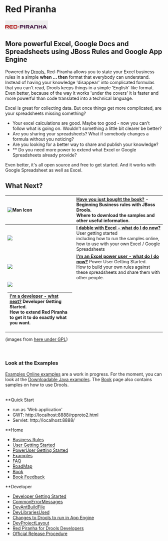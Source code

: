
# Red Piranha 

![Red Piranha Logo](/site/images/top/02.gif)

## More powerful Excel, Google Docs and Spreadsheets using JBoss Rules and Google App Engine

Powered by [Drools](http://www.jboss.org/drools), Red-Piranha allows you to state your Excel business rules in a simple **when ... then** format that everybody can understand.
Instead of having your knowledge 'disappear' into complicated formulas that you can't read, Drools keeps things in a simple 'English' like format.
Even better, because of the way it works 'under the covers' it is faster and more powerful than code translated into a technical language.

Excel is great for collecting data. But once things get more complicated, are your spreadsheets missing something?

* Your excel calculations are good. Maybe too good - now you can't follow what is going on. Wouldn't something a little bit clearer be better?
* Are you sharing your spreadsheets? What if somebody changes a formula without you noticing?
* Are you looking for a better way to share and publish your knowledge?
*  ** Do you need more power to extend what Excel or Google Spreadsheets already provide?


Even better, it's all open source and free to get started. And it works with Google Spreadsheet as well as Excel.

## What Next?

| ![Man Icon](http://icons.iconarchive.com/icons/mart/glaze/48/man-icon.png) | **[Have you just bought the book?](Book.md)** - Beginning Business rules with JBoss Drools. <br /> Where to download the samples and other useful information. |
|:----------------------------------------------------------------------------|:---------------------------------------------------------------------------------------------------------------------------------------------------------------|
| <img src='http://icons.iconarchive.com/icons/mart/glaze/48/spreadsheet-icon.png' /> | **[I dabble with Excel - what do I do now? ](UserEndUserGettingStarted.md)** User getting started <br /> including how to run the samples online, how to use with your own Excel / Google Spreadsheets|
| <img src='http://icons.iconarchive.com/icons/mart/glaze/48/package-development-icon.png' /> | **[I'm an Excel power user - what do I do now?](PowerPowerUserGettingStarted.md)** Power User Getting Started. <br /> How to build your own rules against these spreadsheets and share them with other people.|
|  <img src='http://icons.iconarchive.com/icons/mart/glaze/48/source-j-icon.png'> <table><thead><th> <b><a href='DevDeveloperGettingStarted.md'>I'm a developer - what next?</a></b> Developer Getting Started.<br /> How to extend Red Piranha to get it to do exactly what you want.</th></thead><tbody></tbody></table>

(images from <a href='http://www.iconarchive.com/show/glaze-icons-by-mart/spreadsheet-icon.html'>here under GPL</a>)<br>
<br>
<br>
<h3>Look at the Examples</h3>
<a href='RedPiranha.md'>Examples Online examples</a> are a work in progress. For the moment, you can look at the <a href='RedPiranhaExamples.md'>Downloadable Java examples</a>. The <a href='Book.md'>Book</a> page also contains samples on how to use Drools.<br>
<br/>

**Quick Start 

- run as 'Web application'
- GWT: http://localhost:8888/rpproto2.html
- Servlet: http://localhost:8888/




**Home

* [Business Rules](BusinessRules.md)
* [User Getting Started](UserEndUserGettingStarted.md)
* [PowerUser Getting Started](PowerPowerUserGettingStarted.md)
* [Examples](RedPiranhaExamples.md)
* [FAQ](FAQ.md)
* [RoadMap](RoadMap.md)
* [Book](Book.md)
* [Book Feedback](BookFeedback.md)

**Developer

* [Developer Getting Started](DevDeveloperGettingStarted.md)
* [CommonErrorMessages](CommonErrorMessages.md)
* [DevAntBuildFile](DevAntBuildFile.md)
* [DevLibrariesUsed](DevLibrariesUsed.md)
* [Changes to Drools to run in App Engine](ModifyDroolsRunInGoogleAppEngine.md)
* [DevProjectLayout](DevProjectLayout.md)
* [Red Piranha for Drools Developers](DevRedPiranhaForDroolsDevelopers.md)
* [Official Release Procedure](DevOfficialReleaseProcedure.md)